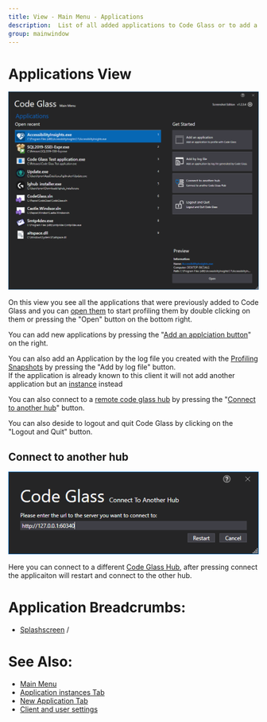 ```yaml
---
title: View - Main Menu - Applications
description:  List of all added applications to Code Glass or to add a new one.
group: mainwindow
---
```

# Applications View
![assets/img/mainwindow/Applications.png](../../../assets/img/MainMenu/Applications.png)

On this view you see all the applications that were previously added to Code Glass and you can [open them](applicationInstance.md) to start profiling them by double clicking on them or pressing the "Open" button on the bottom right.

You can add new applications by pressing the "[Add an applciation button](newapplication.md)" on the right. 

You can also add an Application by the log file you created with the [Profiling Snapshots](../../features/ProfilingSnapshots.md) by pressing the "Add by log file" button. <br/>
If the application is already known to this client it will not add another application but an [instance](applicationInstance.md) instead

You can also connect to a [remote code glass hub](../../features/CodeGlassHu.mdb#remote-hub) by pressing the "[Connect to another hub](#connect-to-another-hub)" button.

You can also deside to logout and quit Code Glass by clicking on the "Logout and Quit" button.



## Connect to another hub
![assets/img/mainwindow/MainMenuConnectToAnotherHub.png](../../../assets/img/MainMenu/MainMenuConnectToAnotherHub.png)

Here you can connect to a different [Code Glass Hub](../../features/CodeGlassHub.md), after pressing connect the applicaiton will restart and connect to the other hub.




# Application Breadcrumbs: 
- [Splashscreen](../Splashscreen.md) /


# See Also:
 - [Main Menu](../mainwindow.md)
 - [Application instances Tab ](applicationInstance.md)
 - [New Application Tab](newapplication.md)
 - [Client and user settings](../clientusersettingswindow.md)
